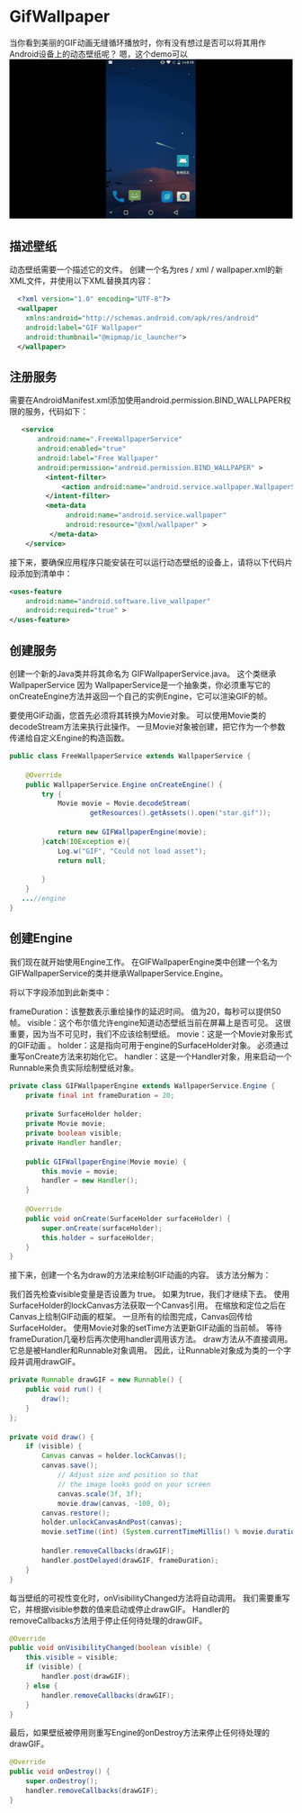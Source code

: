 # GifWallpaper

当你看到美丽的GIF动画无缝循环播放时，你有没有想过是否可以将其用作Android设备上的动态壁纸呢？ 嗯，这个demo可以
![demo](gifwallpaper5.gif)

## 描述壁纸
动态壁纸需要一个描述它的文件。 创建一个名为res / xml / wallpaper.xml的新XML文件，并使用以下XML替换其内容：

```xml
  <?xml version="1.0" encoding="UTF-8"?>
  <wallpaper
    xmlns:android="http://schemas.android.com/apk/res/android"
    android:label="GIF Wallpaper"
    android:thumbnail="@mipmap/ic_launcher">
  </wallpaper>
```

## 注册服务
需要在AndroidManifest.xml添加使用android.permission.BIND_WALLPAPER权限的服务，代码如下：

```xml
   <service
       android:name=".FreeWallpaperService"
       android:enabled="true"
       android:label="Free Wallpaper"
       android:permission="android.permission.BIND_WALLPAPER" >
         <intent-filter>
             <action android:name="android.service.wallpaper.WallpaperService"/>
         </intent-filter>
         <meta-data
              android:name="android.service.wallpaper"
              android:resource="@xml/wallpaper" >
          </meta-data>
    </service>
```
接下来，要确保应用程序只能安装在可以运行动态壁纸的设备上，请将以下代码片段添加到清单中：

```xml
<uses-feature
    android:name="android.software.live_wallpaper"
    android:required="true" >
</uses-feature>
```
## 创建服务
创建一个新的Java类并将其命名为  GIFWallpaperService.java。 这个类继承WallpaperService
因为  WallpaperService是一个抽象类，你必须重写它的onCreateEngine方法并返回一个自己的实例Engine，它可以渲染GIF的帧。

要使用GIF动画，您首先必须将其转换为Movie对象。 可以使用Movie类的decodeStream方法来执行此操作。 一旦Movie对象被创建，把它作为一个参数传递给自定义Engine的构造函数。
```java
public class FreeWallpaperService extends WallpaperService {

    @Override
    public WallpaperService.Engine onCreateEngine() {
        try {
            Movie movie = Movie.decodeStream(
                    getResources().getAssets().open("star.gif"));

            return new GIFWallpaperEngine(movie);
        }catch(IOException e){
            Log.w("GIF", "Could not load asset");
            return null;

        }
    }
   ...//engine
}
```

## 创建Engine
我们现在就开始使用Engine工作。 在GIFWallpaperEngine类中创建一个名为GIFWallpaperService的类并继承WallpaperService.Engine。

将以下字段添加到此新类中：

frameDuration：该整数表示重绘操作的延迟时间。 值为20，每秒可以提供50帧。
visible：这个布尔值允许engine知道动态壁纸当前在屏幕上是否可见。 这很重要，因为当不可见时，我们不应该绘制壁纸。
movie：这是一个Movie对象形式的GIF动画 。
holder：这是指向可用于engine的SurfaceHolder对象。 必须通过重写onCreate方法来初始化它。
handler：这是一个Handler对象，用来启动一个Runnable来负责实际绘制壁纸对象。

```java
private class GIFWallpaperEngine extends WallpaperService.Engine {
    private final int frameDuration = 20;
 
    private SurfaceHolder holder;
    private Movie movie;
    private boolean visible;
    private Handler handler;
 
    public GIFWallpaperEngine(Movie movie) {
        this.movie = movie;
        handler = new Handler();
    }
 
    @Override
    public void onCreate(SurfaceHolder surfaceHolder) {
        super.onCreate(surfaceHolder);
        this.holder = surfaceHolder;
    }
}
```

接下来，创建一个名为draw的方法来绘制GIF动画的内容。 该方法分解为：

我们首先检查visible变量是否设置为  true。 如果为true，我们才继续下去。
使用SurfaceHolder的lockCanvas方法获取一个Canvas引用。
在缩放和定位之后在Canvas上绘制GIF动画的框架。
一旦所有的绘图完成，Canvas回传给SurfaceHolder。
使用Movie对象的setTime方法更新GIF动画的当前帧。
等待frameDuration几毫秒后再次使用handler调用该方法。
draw方法从不直接调用。 它总是被Handler和Runnable对象调用。 因此，让Runnable对象成为类的一个字段并调用drawGIF。

```java
private Runnable drawGIF = new Runnable() {
    public void run() {
        draw();
    }
};
 
private void draw() {
    if (visible) {
        Canvas canvas = holder.lockCanvas();
        canvas.save();
            // Adjust size and position so that
            // the image looks good on your screen
            canvas.scale(3f, 3f);
            movie.draw(canvas, -100, 0);
        canvas.restore();
        holder.unlockCanvasAndPost(canvas);
        movie.setTime((int) (System.currentTimeMillis() % movie.duration()));
 
        handler.removeCallbacks(drawGIF);
        handler.postDelayed(drawGIF, frameDuration);
    }
}
```

每当壁纸的可视性变化时，onVisibilityChanged方法将自动调用。 我们需要重写它，并根据visible参数的值来启动或停止drawGIF。 Handler的removeCallbacks方法用于停止任何待处理的drawGIF。

```java
@Override
public void onVisibilityChanged(boolean visible) {
    this.visible = visible;
    if (visible) {
        handler.post(drawGIF);
    } else {
        handler.removeCallbacks(drawGIF);
    }
}
```

最后，如果壁纸被停用则重写Engine的onDestroy方法来停止任何待处理的drawGIF。

```java
@Override
public void onDestroy() {
    super.onDestroy();
    handler.removeCallbacks(drawGIF);
}
```



